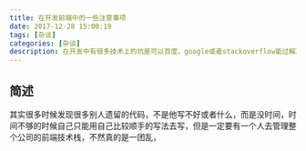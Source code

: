 ```yaml
---
title: 在开发前端中的一些注意事项
date: 2017-12-28 15:00:19
tags: [杂谈]
categories: [杂谈]
description: 在开发中有很多技术上的坑是可以百度，google或者stackoverflow能过解决，但是很多时候整个前端项目的管理，都是和个人风格有很大的关系，甚至和整个公司的技术架构有很大的关系，有很多的事情我们没有权利去解决，但是至少能管理好自己的代码。
---
```

## 简述
其实很多时候发现很多别人遗留的代码，不是他写不好或者什么，而是没时间，时间不够的时候自己只能用自己比较顺手的写法去写，但是一定要有一个人去管理整个公司的前端技术栈，不然真的是一团乱，